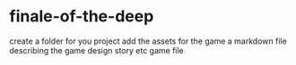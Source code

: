 # finale-of-the-deep

create a folder for you project
add the assets for the game 
a markdown file describing the game design story etc
game file
